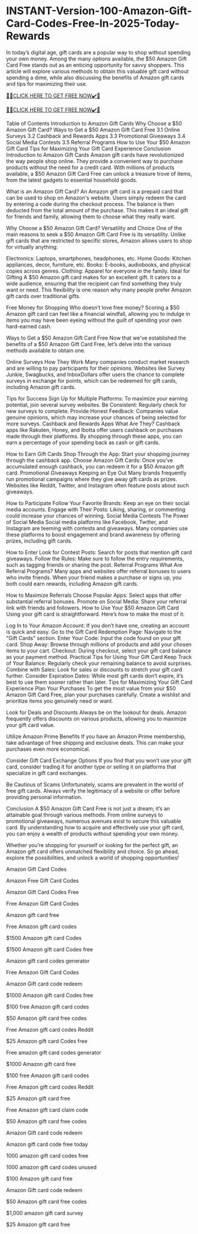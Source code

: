 # INSTANT-Version-100-Amazon-Gift-Card-Codes-Free-In-2025-Today-Rewards
In today’s digital age, gift cards are a popular way to shop without spending your own money. Among the many options available, the $50 Amazon Gift Card Free stands out as an enticing opportunity for savvy shoppers. This article will explore various methods to obtain this valuable gift card without spending a dime, while also discussing the benefits of Amazon gift cards and tips for maximizing their use.

[🎁🎁CLICK HERE TO GET FREE NOW✔️🎁](https://www.aeroned.com/getmedia/99a7fc84-0d1d-4b1c-b80f-7077afdf1dde/allgiftra.html.aspx)

[🎁🎁CLICK HERE TO GET FREE NOW✔️🎁](https://www.aeroned.com/getmedia/99a7fc84-0d1d-4b1c-b80f-7077afdf1dde/allgiftra.html.aspx)

Table of Contents
Introduction to Amazon Gift Cards
Why Choose a $50 Amazon Gift Card?
Ways to Get a $50 Amazon Gift Card Free
3.1 Online Surveys
3.2 Cashback and Rewards Apps
3.3 Promotional Giveaways
3.4 Social Media Contests
3.5 Referral Programs
How to Use Your $50 Amazon Gift Card
Tips for Maximizing Your Gift Card Experience
Conclusion
Introduction to Amazon Gift Cards
Amazon gift cards have revolutionized the way people shop online. They provide a convenient way to purchase products without the need for a credit card. With millions of products available, a $50 Amazon Gift Card Free can unlock a treasure trove of items, from the latest gadgets to essential household goods.

What is an Amazon Gift Card?
An Amazon gift card is a prepaid card that can be used to shop on Amazon's website. Users simply redeem the card by entering a code during the checkout process. The balance is then deducted from the total amount of the purchase. This makes it an ideal gift for friends and family, allowing them to choose what they really want.

Why Choose a $50 Amazon Gift Card?
Versatility and Choice
One of the main reasons to seek a $50 Amazon Gift Card Free is its versatility. Unlike gift cards that are restricted to specific stores, Amazon allows users to shop for virtually anything:

Electronics: Laptops, smartphones, headphones, etc.
Home Goods: Kitchen appliances, decor, furniture, etc.
Books: E-books, audiobooks, and physical copies across genres.
Clothing: Apparel for everyone in the family.
Ideal for Gifting
A $50 Amazon gift card makes for an excellent gift. It caters to a wide audience, ensuring that the recipient can find something they truly want or need. This flexibility is one reason why many people prefer Amazon gift cards over traditional gifts.

Free Money for Shopping
Who doesn’t love free money? Scoring a $50 Amazon gift card can feel like a financial windfall, allowing you to indulge in items you may have been eyeing without the guilt of spending your own hard-earned cash.

Ways to Get a $50 Amazon Gift Card Free
Now that we've established the benefits of a $50 Amazon Gift Card Free, let’s delve into the various methods available to obtain one.

Online Surveys
How They Work
Many companies conduct market research and are willing to pay participants for their opinions. Websites like Survey Junkie, Swagbucks, and InboxDollars offer users the chance to complete surveys in exchange for points, which can be redeemed for gift cards, including Amazon gift cards.

Tips for Success
Sign Up for Multiple Platforms: To maximize your earning potential, join several survey websites.
Be Consistent: Regularly check for new surveys to complete.
Provide Honest Feedback: Companies value genuine opinions, which may increase your chances of being selected for more surveys.
Cashback and Rewards Apps
What Are They?
Cashback apps like Rakuten, Honey, and Ibotta offer users cashback on purchases made through their platforms. By shopping through these apps, you can earn a percentage of your spending back as cash or gift cards.

How to Earn Gift Cards
Shop Through the App: Start your shopping journey through the cashback app.
Choose Amazon Gift Cards: Once you've accumulated enough cashback, you can redeem it for a $50 Amazon gift card.
Promotional Giveaways
Keeping an Eye Out
Many brands frequently run promotional campaigns where they give away gift cards as prizes. Websites like Reddit, Twitter, and Instagram often feature posts about such giveaways.

How to Participate
Follow Your Favorite Brands: Keep an eye on their social media accounts.
Engage with Their Posts: Liking, sharing, or commenting could increase your chances of winning.
Social Media Contests
The Power of Social Media
Social media platforms like Facebook, Twitter, and Instagram are teeming with contests and giveaways. Many companies use these platforms to boost engagement and brand awareness by offering prizes, including gift cards.

How to Enter
Look for Contest Posts: Search for posts that mention gift card giveaways.
Follow the Rules: Make sure to follow the entry requirements, such as tagging friends or sharing the post.
Referral Programs
What Are Referral Programs?
Many apps and websites offer referral bonuses to users who invite friends. When your friend makes a purchase or signs up, you both could earn rewards, including Amazon gift cards.

How to Maximize Referrals
Choose Popular Apps: Select apps that offer substantial referral bonuses.
Promote on Social Media: Share your referral link with friends and followers.
How to Use Your $50 Amazon Gift Card
Using your gift card is straightforward. Here’s how to make the most of it:

Log In to Your Amazon Account: If you don’t have one, creating an account is quick and easy.
Go to the Gift Card Redemption Page: Navigate to the "Gift Cards" section.
Enter Your Code: Input the code found on your gift card.
Shop Away: Browse through millions of products and add your chosen items to your cart.
Checkout: During checkout, select your gift card balance as your payment method.
Practical Tips for Using Your Gift Card
Keep Track of Your Balance: Regularly check your remaining balance to avoid surprises.
Combine with Sales: Look for sales or discounts to stretch your gift card further.
Consider Expiration Dates: While most gift cards don’t expire, it’s best to use them sooner rather than later.
Tips for Maximizing Your Gift Card Experience
Plan Your Purchases
To get the most value from your $50 Amazon Gift Card Free, plan your purchases carefully. Create a wishlist and prioritize items you genuinely need or want.

Look for Deals and Discounts
Always be on the lookout for deals. Amazon frequently offers discounts on various products, allowing you to maximize your gift card value.

Utilize Amazon Prime Benefits
If you have an Amazon Prime membership, take advantage of free shipping and exclusive deals. This can make your purchases even more economical.

Consider Gift Card Exchange Options
If you find that you won’t use your gift card, consider trading it for another type or selling it on platforms that specialize in gift card exchanges.

Be Cautious of Scams
Unfortunately, scams are prevalent in the world of free gift cards. Always verify the legitimacy of a website or offer before providing personal information.

Conclusion
A $50 Amazon Gift Card Free is not just a dream; it’s an attainable goal through various methods. From online surveys to promotional giveaways, numerous avenues exist to secure this valuable card. By understanding how to acquire and effectively use your gift card, you can enjoy a wealth of products without spending your own money.

Whether you’re shopping for yourself or looking for the perfect gift, an Amazon gift card offers unmatched flexibility and choice. So go ahead, explore the possibilities, and unlock a world of shopping opportunities!

Amazon Gift Card Codes

Amazon Free Gift Card Codes

Amazon Gift Card Codes Free

Free Amazon Gift Card Codes

Amazon gift card free

Free Amazon gift card codes

$1500 Amazon gift card Codes

$1500 Amazon gift card Codes free

Amazon gift card codes generator

Free Amazon Gift Card Codes

Amazon Gift card code redeem

$1000 Amazon gift card Codes free

$100 free Amazon gift card codes

$50 Amazon gift card free codes

Free Amazon gift card codes Reddit

$25 Amazon gift card Codes free

Free amazon gift card codes generator

$1000 Amazon gift card free

$100 free Amazon gift card codes

Free Amazon gift card codes Reddit

$25 Amazon gift card free

Free Amazon gift card claim code

$50 Amazon gift card free codes

Amazon Gift card code redeem

Amazon gift card code free today

1000 amazon gift card codes free

1000 amazon gift card codes unused

$100 Amazon gift card free

Amazon Gift card code redeem

$50 Amazon gift card free codes

$1,000 amazon gift card survey

$25 Amazon gift card free
